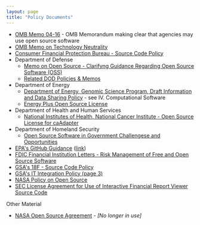 ```yaml
---
layout: page
title: "Policy Documents"
---
```


* [OMB Memo 04-16](http://www.whitehouse.gov/omb/memoranda_fy04_m04-16) - OMB Memorandum making clear that agencies may use open source software
* [OMB Memo on Technology Neutrality](http://www.whitehouse.gov/sites/default/files/omb/assets/egov_docs/memotociostechnologyneutrality.pdf) 
* [Consumer Financial Protection Bureau - Source Code Policy](https://github.com/cfpb/source-code-policy)
* Department of Defense
  * [Memo on Open Source - Clarifyng Guidance Regarding Open Source Software (OSS)](http://dodcio.defense.gov/Portals/0/Documents/FOSS/2009OSS.pdf)
  * [Related DOD Policies & Memos](http://mil-oss.org/resources/articles-papers-presentations)
* Department of Energy
  * [Department of Energy, Genomic Science Program, Draft Information and Data Sharing Policy](http://genomicscience.energy.gov/datasharing/) - see IV. Computational Software
  * [Energy Plus Open Source License](http://apps1.eere.energy.gov/buildings/energyplus/pdfs/open_source_agreement.pdf)
* Department of Health and Human Services
  * [National Institutes of Health, National Cancer Institute - Open Source License for caAdapter](https://wiki.nci.nih.gov/display/caCORE/caBIG+Open+Source+Software+License+for+caAdapter)
* Department of Homeland Security
  * [Open Source Software in Government Challengese and Opportunities](http://www.scribd.com/doc/226768938/Open-Source-Software-in-Government-Challenges-and-Opportunities)
* [EPA's GitHub Guidance](https://github.com/18F/open-source-program/blob/gh-pages/files/GitHub%20Guidance%20_%20Web%20Guide%20_%20US%20EPA.pdf?raw=true) ([link](http://www2.epa.gov/webguide/github-guidance))
* [FDIC Financial Institution Letters - Risk Management of Free and Open Source Software](http://www.fdic.gov/news/news/financial/2004/FIL11404a.html)
* [GSA's 18F - Source Code Policy](https://github.com/18F/source-code-policy)
* [GSA's IT Integration Policy (page 3)](http://gsa.gov/portal/mediaId/195155/fileName/CIO_IL-14-03_Information_Technology_(IT)_Integration_Policy_(Signed_on_July_24__2014)_(With_live_links).action)
* [NASA Policy on Open Source](http://nodis3.gsfc.nasa.gov/displayDir.cfm?t=NPR&c=2210&s=1C)
* [SEC License Agreement for Use of Interactive Financial Report Viewer Source Code](http://www.sec.gov/spotlight/xbrl/xbrlviewerlicense.htm)


Other Material  
* [NASA Open Source Agreement](http://opensource.org/licenses/NASA-1.3) - *[No longer in use]*

